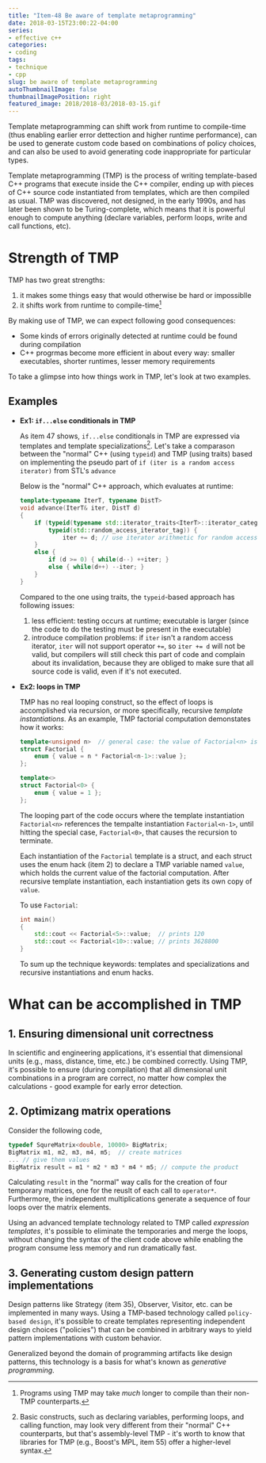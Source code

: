 ```yaml
---
title: "Item-48 Be aware of template metaprogramming"
date: 2018-03-15T23:00:22-04:00
series:
- effective c++
categories:
- coding
tags:
- technique
- cpp
slug: be aware of template metaprogramming
autoThumbnailImage: false
thumbnailImagePosition: right
featured_image: 2018/2018-03/2018-03-15.gif
---
```


Template metaprogramming can shift work from runtime to compile-time (thus enabling earlier error dettection and higher runtime performance), can be used to generate custom code based on combinations of policy choices, and can also be used to avoid generating code inappropriate for particular types.
<!--more-->
<!-- toc -->

Template metaprogramming (TMP) is the process of writing template-based C++ programs that execute inside the C++ compiler, ending up with pieces of C++ source code instantiated from templates, which are then compiled as usual. TMP was discovered, not designed, in the early 1990s, and has later been shown to be Turing-complete, which means that it is powerful enough to compute anything (declare variables, perform loops, write and call functions, etc).

# Strength of TMP

TMP has two great strengths:

1. it makes some things easy that would otherwise be hard or impossiblle
2. it shifts work from runtime to compile-time[^1]

By making use of TMP, we can expect following good consequences:

* Some kinds of errors originally detected at runtime could be found during compilation
* C++ progrmas become more efficient in about every way: smaller executables, shorter runtimes, lesser memory requirements

To take a glimpse into how things work in TMP, let's look at two examples.

## Examples

* **Ex1: `if...else` conditionals in TMP**

    As item 47 shows, `if...else` conditionals in TMP are expressed via templates and template specializations[^2]. Let's take a comparason between the "normal" C++ (using `typeid`) and TMP (using traits) based on implementing the pseudo part of `if (iter is a random access iterator)` from STL's `advance`

    Below is the "normal" C++ approach, which evaluates at runtime:

    ```cpp
    template<typename IterT, typename DistT>
    void advance(IterT& iter, DistT d)
    {
        if (typeid(typename std::iterator_traits<IterT>::iterator_categoray) == 
            typeid(std::random_access_iterator_tag)) {
                iter += d; // use iterator arithmetic for random access iters
        }
        else {
            if (d >= 0) { while(d--) ++iter; }
            else { while(d++) --iter; }
        }
    }
    ```

    Compared to the one using traits, the `typeid`-based approach has following issues:

    1. less efficient: testing occurs at runtime; executable is larger (since the code to do the testing must be present in the executable)
    2. introduce compilation problems: if `iter` isn't a random access iterator, `iter` will not support operator `+=`, so `iter += d` will not be valid, but compilers will still check this part of code and complain about its invalidation, because they are obliged to make sure that all source code is valid, even if it's not executed.

* **Ex2: loops in TMP**

    TMP has no real looping construct, so the effect of loops is accomplished via recursion, or more specifically, recursive _template instantiations_. As an example, TMP factorial computation demonstates how it works:

    ```cpp
    template<unsigned n>  // general case: the value of Factorial<n> is n times the value of Factorial<n-1>
    struct Factorial {
        enum { value = n * Factorial<n-1>::value };
    };

    template<>
    struct Factorial<0> {
        enum { value = 1 };
    };
    ```

    The looping part of the code occurs where the template instantiation `Factorial<n>` references the tempalte instantiation `Factorial<n-1>`, until hitting the special case, `Factorial<0>`, that causes the recursion to terminate. 
    
    Each instantiation of the `Factorial` template is a struct, and each struct uses the enum hack (item 2) to declare a TMP variable named `value`, which holds the current value of the factorial computation. After recursive template instantiation, each instantiation gets its own copy of `value`.

    To use `Factorial`:

    ```cpp
    int main()
    {
        std::cout << Factorial<5>::value;  // prints 120
        std::cout << Factorial<10>::value; // prints 3628800
    }
    ```

    To sum up the technique keywords: templates and specializations and recursive instantiations and enum hacks.

# What can be accomplished in TMP

## 1. Ensuring dimensional unit correctness

In scientific and engineering applications, it's essential that dimensional units (e.g., mass, distance, time, etc.) be combined correctly. Using TMP, it's possible to ensure (during compilation) that all dimensional unit combinations in a program are correct, no matter how complex the calculations - good example for early error detection.

## 2. Optimizang matrix operations

Consider the following code,

```cpp
typedef SqureMatrix<double, 10000> BigMatrix;
BigMatrix m1, m2, m3, m4, m5;  // create matrices
... // give them values
BigMatrix result = m1 * m2 * m3 * m4 * m5; // compute the product
```

Calculating `result` in the "normal" way calls for the creation of four temporary matrices, one for the reuslt of each call to `operator*`. Furthermore, the independent multiplications generate a sequence of four loops over the matrix elements. 

Using an advanced template technology related to TMP called _expression templates_, it's possible to eliminate the temporaries and merge the loops, without changing the syntax of the client code above while enabling the program consume less memory and run dramatically fast.

## 3. Generating custom design pattern implementations

Design patterns like Strategy (item 35), Observer, Visitor, etc. can be implemented in many ways. Using a TMP-based technology called `policy-based design`, it's possible to create templates representing independent design choices ("policies") that can be combined in arbitrary ways to yield pattern implementations with custom behavior.

Generalized beyond the domain of programming artifacts like design patterns, this technology is a basis for what's known as _generative programming_.

[^1]: Programs using TMP may take _much_ longer to compile than their non-TMP counterparts.

[^2]: Basic constructs, such as declaring variables, performing loops, and calling function, may look very different from their "normal" C++ counterparts, but that's assembly-level TMP - it's worth to know that libraries for TMP (e.g., Boost's MPL, item 55) offer a higher-level syntax.

